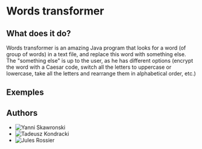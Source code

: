 # Words transformer

## What does it do?

Words transformer is an amazing Java program that looks for a word (of group of words) in a text file, and replace this word with something else. The "something else" is up to the user, as he has different options (encrypt the word with a Caesar code, switch all the letters to uppercase or lowercase, take all the letters and rearrange them in alphabetical order, etc.)

## Exemples

## Authors

- ![Yanni Skawronski](@yanniSkawronski)
- ![Tadeusz Kondracki](@GlysVenture)
- ![Jules Rossier](@julesrossier)

